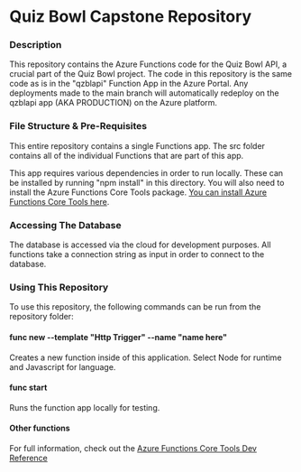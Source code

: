 # Quiz Bowl Capstone Repository
### Description
This repository contains the Azure Functions code for the Quiz Bowl API, a crucial part of the Quiz Bowl project. The code in this repository is the same code as is in the "qzblapi" Function App in the Azure Portal. Any deployments made to the main branch will automatically redeploy on the qzblapi app (AKA PRODUCTION) on the Azure platform.

### File Structure & Pre-Requisites
This entire repository contains a single Functions app. The src folder contains all of the individual Functions that are part of this app.

This app requires various dependencies in order to run locally. These can be installed by running "npm install" in this directory. You will also need to install the Azure Functions Core Tools package. [You can install Azure Functions Core Tools here](https://learn.microsoft.com/en-us/azure/azure-functions/functions-run-local?programming-language-javascript).

### Accessing The Database
The database is accessed via the cloud for development purposes. All functions take a connection string as input in order to connect to the database. 

### Using This Repository
To use this repository, the following commands can be run from the repository folder:

#### func new --template "Http Trigger" --name "name here"
Creates a new function inside of this application. Select Node for runtime and Javascript for language.

#### func start
Runs the function app locally for testing.

#### Other functions
For full information, check out the [Azure Functions Core Tools Dev Reference](https://learn.microsoft.com/en-us/azure/azure-functions/functions-run-local?programming-language-javascript)